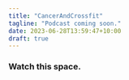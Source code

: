```yaml
---
title: "CancerAndCrossfit"
tagline: "Podcast coming soon."
date: 2023-06-28T13:59:47+10:00
draft: true
---
```


### Watch this space.

